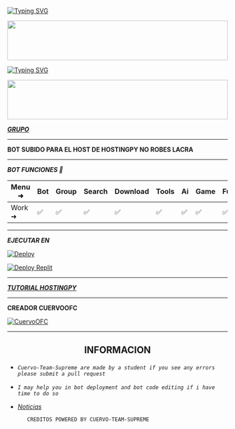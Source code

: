 [![Typing SVG](https://readme-typing-svg.herokuapp.com?font=Rockstar-ExtraBold&color=F33A6A&lines=Bienvenido+Al+Hajime+Bot+Ultra+Powered+By;Cuervo-Team-Supreme;Gracia+Por+Ver+Mi+Repo)](https://git.io/typing-svg)

<img src="https://i.imgur.com/dBaSKWF.gif" height="90" width="100%">

<a href="https://git.io/typing-svg"><img src="https://readme-typing-svg.demolab.com?font=Black+Ops+One&size=50&pause=1000&color=F70707&center=true&width=910&height=100&lines=HAJIME+BOT+ULTRA" alt="Typing SVG" /></a>
  </p>
<img src="https://i.imgur.com/dBaSKWF.gif" height="90" width="100%">

***[GRUPO](https://chat.whatsapp.com/BirtaUEbtvR6sWjCvBbEXc)***


------------------------------------------

**BOT SUBIDO PARA EL HOST DE HOSTINGPY NO ROBES LACRA**

-------------------------

***BOT FUNCIONES 💌***

| Menu ⁠➜ | Bot | Group | Search | Download | Tools | Ai | Game | Fun | Owner | Bug | Convert | List |
| --------| --- | ----- | ------ | -------- | ----- | -- | ---- | --- | ----- | ----| --------| -----|
| Work ➜ |  ✅ |   ✅  |    ✅  |     ✅   |   ✅  | ✅ |   ✅ |  ✅ |  ✅   | ✅  |    ✅   |  ✅  |

---------------------

*****EJECUTAR EN*****

[![Deploy](https://www.herokucdn.com/deploy/button.svg)](https://heroku.com/deploy?template=https://github.com/CuervoOFC/PREBOT)
  
<a href='https://replit.com/~' target="_blank"><img alt='Deploy Replit' src='https://img.shields.io/badge/DEPLOY REPLIT-100000?style=for-the-badge&logo=scan&logoColor=white&labelColor=black&color=black'/></a>

----------------------

***[TUTORIAL HOSTINGPY]()***

----------------------

****CREADOR CUERVOOFC****

 [![CuervoOFC](https://github.com/CuervoOFC.png?size=100)](https://github.com/CuervoOFC)

----------------------

<h2 align="center">  INFORMACION
</h2>
   
 
- *`Cuervo-Team-Supreme are made by a student if you see any errors please submit a pull request`*
- *`I may help you in bot deployment and bot code editing if i have time to do so`*
- *[Noticias](https://whatsapp.com/channel/0029VaWcBCgCXC3NZU4GVA2c)*





         CREDITOS POWERED BY CUERVO-TEAM-SUPREME 
